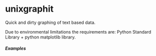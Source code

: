 # unixgraphit
Quick and dirty graphing of text based data.

Due to environmental limitations the requirements are: Python Standard Library + python matplotlib library.




##### Examples

